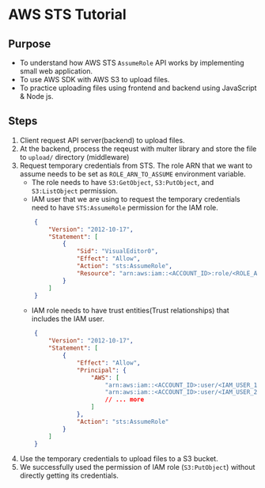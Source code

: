 # AWS STS Tutorial

## Purpose

- To understand how AWS STS `AssumeRole` API works by implementing small web application.
- To use AWS SDK with AWS S3 to upload files.
- To practice uploading files using frontend and backend using JavaScript & Node js.

## Steps
1. Client request API server(backend) to upload files.
2. At the backend, process the reqeust with multer library and store the file to `upload/` directory (middleware)
3. Request temporary credentials from STS. The role ARN that we want to assume needs to be set as `ROLE_ARN_TO_ASSUME` environment variable.
   - The role needs to have `S3:GetObject`, `S3:PutObject`, and `S3:ListObject` permission. 
   - IAM user that we are using to request the temporary credentials need to have `STS:AssumeRole` permission for the IAM role.
    ```json
        {
            "Version": "2012-10-17",
            "Statement": [
                {
                    "Sid": "VisualEditor0",
                    "Effect": "Allow",
                    "Action": "sts:AssumeRole",
                    "Resource": "arn:aws:iam::<ACCOUNT_ID>:role/<ROLE_ARM_TO_ASSUME>"
                }
            ]
        }
    ```
   - IAM role needs to have trust entities(Trust relationships) that includes the IAM user.
    ```json
        {
            "Version": "2012-10-17",
            "Statement": [
                {
                    "Effect": "Allow",
                    "Principal": {
                        "AWS": [
                            "arn:aws:iam::<ACCOUNT_ID>:user/<IAM_USER_1>",
                            "arn:aws:iam::<ACCOUNT_ID>:user/<IAM_USER_2>",
                            // ... more
                        ]
                    },
                    "Action": "sts:AssumeRole"
                }
            ]
        }
    ```
4. Use the temporary credentials to upload files to a S3 bucket.
5. We successfully used the permission of IAM role (`S3:PutObject`) without directly getting its credentials.